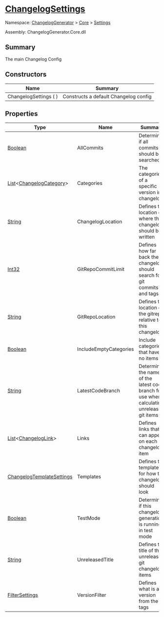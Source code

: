 # [ChangelogSettings](./ChangelogSettings.md)

Namespace: [ChangelogGenerator]() > [Core](./../README.md) > [Settings](./README.md)

Assembly: ChangelogGenerator.Core.dll

## Summary
The main Changelog Config

## Constructors

| Name | Summary | 
| --- | --- | 
| ChangelogSettings (  ) | Constructs a default Changelog config | 


## Properties

| Type | Name | Summary | 
| --- | --- | --- | 
| [Boolean](https://docs.microsoft.com/en-us/dotnet/api/System.Boolean) | AllCommits | Determines if all commits should be searched | 
| [List](https://docs.microsoft.com/en-us/dotnet/api/System.Collections.Generic.List-1)\<[ChangelogCategory](./ChangelogCategory.md)> | Categories | The categories of a specific version in a changelog | 
| [String](https://docs.microsoft.com/en-us/dotnet/api/System.String) | ChangelogLocation | Defines the location of where the changelog should be written | 
| [Int32](https://docs.microsoft.com/en-us/dotnet/api/System.Int32) | GitRepoCommitLimit | Defines how far back the changelog should search for git commits and tags | 
| [String](https://docs.microsoft.com/en-us/dotnet/api/System.String) | GitRepoLocation | Defines the location of the gitrepo relative to this changelog | 
| [Boolean](https://docs.microsoft.com/en-us/dotnet/api/System.Boolean) | IncludeEmptyCategories | Include categories that have no items | 
| [String](https://docs.microsoft.com/en-us/dotnet/api/System.String) | LatestCodeBranch | Determines the name of the latest code branch for use when calculating unreleased git items | 
| [List](https://docs.microsoft.com/en-us/dotnet/api/System.Collections.Generic.List-1)\<[ChangelogLink](./ChangelogLink.md)> | Links | Defines links that can appear on each changelog item | 
| [ChangelogTemplateSettings](./ChangelogTemplateSettings.md) | Templates | Defines the templates for how the changelog should look | 
| [Boolean](https://docs.microsoft.com/en-us/dotnet/api/System.Boolean) | TestMode | Determines if this changelog generation is running in test mode | 
| [String](https://docs.microsoft.com/en-us/dotnet/api/System.String) | UnreleasedTitle | Defines the title of the unreleased git changelog items | 
| [FilterSettings](./FilterSettings.md) | VersionFilter | Defines what is a version from the tags | 


